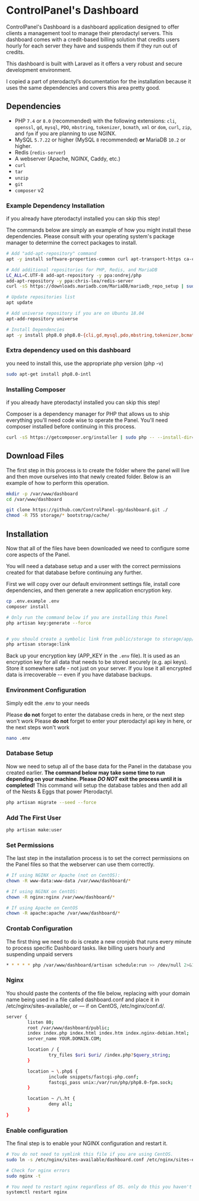 # ControlPanel's Dashboard
ControlPanel's Dashboard is a dashboard application designed to offer clients a management tool to manage their pterodactyl servers. This dashboard comes with a credit-based billing solution that credits users hourly for each server they have and suspends them if they run out of credits.

This dashboard is built with Laravel as it offers a very robust and secure development environment.


I copied a part of pterodactyl’s documentation for the installation because it uses the same dependencies and covers this area pretty good.



## Dependencies
* PHP `7.4` or `8.0` (recommended) with the following extensions: `cli`, `openssl`, `gd`, `mysql`, `PDO`, `mbstring`, `tokenizer`, `bcmath`, `xml` or `dom`, `curl`, `zip`, and `fpm` if you are planning to use NGINX.
* MySQL `5.7.22` or higher (MySQL `8` recommended) **or** MariaDB `10.2` or higher.
* Redis (`redis-server`)
* A webserver (Apache, NGINX, Caddy, etc.)
* `curl`
* `tar`
* `unzip`
* `git`
* `composer` v2

### Example Dependency Installation
if you already have pterodactyl installed you can skip this step!

The commands below are simply an example of how you might install these dependencies. Please consult with your
operating system's package manager to determine the correct packages to install.

``` bash
# Add "add-apt-repository" command
apt -y install software-properties-common curl apt-transport-https ca-certificates gnupg

# Add additional repositories for PHP, Redis, and MariaDB
LC_ALL=C.UTF-8 add-apt-repository -y ppa:ondrej/php
add-apt-repository -y ppa:chris-lea/redis-server
curl -sS https://downloads.mariadb.com/MariaDB/mariadb_repo_setup | sudo bash

# Update repositories list
apt update

# Add universe repository if you are on Ubuntu 18.04
apt-add-repository universe

# Install Dependencies
apt -y install php8.0 php8.0-{cli,gd,mysql,pdo,mbstring,tokenizer,bcmath,xml,fpm,curl,zip} mariadb-server nginx tar unzip git redis-server
```
### Extra dependency used on this dashboard
you need to install this, use the appropriate php version (php -v)
```bash
sudo apt-get install php8.0-intl
```

### Installing Composer
if you already have pterodactyl installed you can skip this step!

Composer is a dependency manager for PHP that allows us to ship everything you'll need code wise to operate the Panel. You'll
need composer installed before continuing in this process.

``` bash
curl -sS https://getcomposer.org/installer | sudo php -- --install-dir=/usr/local/bin --filename=composer
```

## Download Files
The first step in this process is to create the folder where the panel will live and then move ourselves into that
newly created folder. Below is an example of how to perform this operation.

``` bash
mkdir -p /var/www/dashboard
cd /var/www/dashboard
```

``` bash
git clone https://github.com/ControlPanel-gg/dashboard.git ./
chmod -R 755 storage/* bootstrap/cache/
```

## Installation
Now that all of the files have been downloaded we need to configure some core aspects of the Panel.

You will need a database setup and a user with the correct permissions created for that database before
continuing any further.


First we will copy over our default environment settings file, install core dependencies, and then generate a
new application encryption key.

``` bash
cp .env.example .env
composer install

# Only run the command below if you are installing this Panel
php artisan key:generate --force


# you should create a symbolic link from public/storage to storage/app/public
php artisan storage:link
```


Back up your encryption key (APP_KEY in the `.env` file). It is used as an encryption key for all data that needs to be stored securely (e.g. api keys).
Store it somewhere safe - not just on your server. If you lose it all encrypted data is irrecoverable -- even if you have database backups.

### Environment Configuration
Simply edit the .env to your needs

Please **do not** forget to enter the database creds in here, or the next step won't work
Please **do not** forget to enter your pterodactyl api key in here, or the next steps won't work

``` bash
nano .env
```

### Database Setup
Now we need to setup all of the base data for the Panel in the database you created earlier. **The command below
may take some time to run depending on your machine. Please _DO NOT_ exit the process until it is completed!** This
command will setup the database tables and then add all of the Nests & Eggs that power Pterodactyl.

``` bash
php artisan migrate --seed --force
```

### Add The First User
``` bash
php artisan make:user
```

### Set Permissions
The last step in the installation process is to set the correct permissions on the Panel files so that the webserver can
use them correctly.

``` bash
# If using NGINX or Apache (not on CentOS):
chown -R www-data:www-data /var/www/dashboard/*

# If using NGINX on CentOS:
chown -R nginx:nginx /var/www/dashboard/*

# If using Apache on CentOS
chown -R apache:apache /var/www/dashboard/*
```

### Crontab Configuration
The first thing we need to do is create a new cronjob that runs every minute to process specific Dashboard tasks. like billing users hourly and suspending unpaid servers

```bash
* * * * * php /var/www/dashboard/artisan schedule:run >> /dev/null 2>&1
```


### Nginx
You should paste the contents of the file below, replacing <domain> with your domain name being used in a file called dashboard.conf and place it in /etc/nginx/sites-available/, or — if on CentOS, /etc/nginx/conf.d/.

```bash
server {
        listen 80;
        root /var/www/dashboard/public;
        index index.php index.html index.htm index.nginx-debian.html;
        server_name YOUR.DOMAIN.COM;

        location / {
                try_files $uri $uri/ /index.php?$query_string;
        }

        location ~ \.php$ {
                include snippets/fastcgi-php.conf;
                fastcgi_pass unix:/var/run/php/php8.0-fpm.sock;
        }

        location ~ /\.ht {
                deny all;
        }
}
```

### Enable configuration
The final step is to enable your NGINX configuration and restart it.

```bash
# You do not need to symlink this file if you are using CentOS.
sudo ln -s /etc/nginx/sites-available/dashboard.conf /etc/nginx/sites-enabled/dashboard.conf

# Check for nginx errors
sudo nginx -t

# You need to restart nginx regardless of OS. only do this you haven't received any errors
systemctl restart nginx
```
